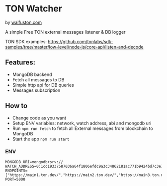 # TON Watcher

by [waifuston.com](https://waifuston.com)

A simple Free TON external messages listener & DB logger

TON SDK examples: https://github.com/tonlabs/sdk-samples/tree/master/low-level/node-js/core-api/listen-and-decode

## Features:

- MongoDB backend
- Fetch all messages to DB
- Simple http api for DB queries
- Messages subscription

## How to

- Change code as you want
- Setup ENV variables: network, watch address, abi and mongodb uri
- Run `npm run fetch` to fetch all External messages from blockchain to MongoDB
- Start the app `npm run start`

### ENV
```
MONGODB_URI=mongodb+srv://
WATCH_ADDRESS=0:1cc19337587036a64f1806efdc9a3c34862181ac771b9424bd7c3e75bade58c4
ENDPOINTS=["https://main1.ton.dev/","https://main2.ton.dev/","https://main3.ton.dev/"]
PORT=5000
```
